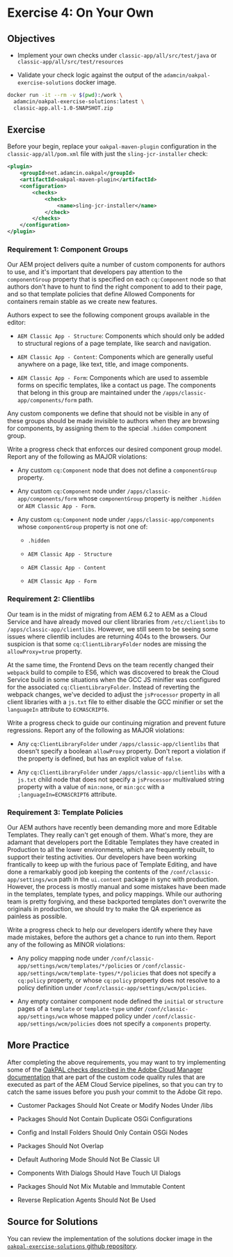 # Exercise 4: On Your Own

## Objectives

* Implement your own checks under `classic-app/all/src/test/java` or `classic-app/all/src/test/resources`

* Validate your check logic against the output of the `adamcin/oakpal-exercise-solutions` docker image.

```bash
docker run -it --rm -v $(pwd):/work \
  adamcin/oakpal-exercise-solutions:latest \
  classic-app.all-1.0-SNAPSHOT.zip
```

## Exercise

Before your begin, replace your `oakpal-maven-plugin` configuration in the `classic-app/all/pom.xml` file with just the
`sling-jcr-installer` check:

```xml
<plugin>
    <groupId>net.adamcin.oakpal</groupId>
    <artifactId>oakpal-maven-plugin</artifactId>
    <configuration>
        <checks>
            <check>
                <name>sling-jcr-installer</name>
            </check>
        </checks>
    </configuration>
</plugin>
```

### Requirement 1: Component Groups

Our AEM project delivers quite a number of custom components for authors to use, and it's important that developers pay
attention to the `componentGroup` property that is specified on each `cq:Component` node so that authors don't have to
hunt to find the right component to add to their page, and so that template policies that define Allowed Components for
containers remain stable as we create new features.

Authors expect to see the following component groups available in the editor:

* `AEM Classic App - Structure`: Components which should only be added to structural regions of a page template, like 
search and navigation.

* `AEM Classic App - Content`: Components which are generally useful anywhere on a page, like text, title, and image 
components.

* `AEM Classic App - Form`: Components which are used to assemble forms on specific templates, like a contact us page. 
The components that belong in this group are maintained under the `/apps/classic-app/components/form` path.

Any custom components we define that should not be visible in any of these groups should be made invisible to authors
when they are browsing for components, by assigning them to the special `.hidden` component group.

Write a progress check that enforces our desired component group model. Report any of the following as MAJOR violations:

* Any custom `cq:Component` node that does not define a `componentGroup` property.

* Any custom `cq:Component` node under `/apps/classic-app/components/form` whose `componentGroup` property is neither 
`.hidden` or `AEM Classic App - Form`.

* Any custom `cq:Component` node under `/apps/classic-app/components` whose `componentGroup` property is not one of:

  * `.hidden`
  
  * `AEM Classic App - Structure`
  
  * `AEM Classic App - Content`
  
  * `AEM Classic App - Form`

### Requirement 2: Clientlibs

Our team is in the midst of migrating from AEM 6.2 to AEM as a Cloud Service and have already moved our client libraries 
from `/etc/clientlibs` to `/apps/classic-app/clientlibs`. However, we still seem to be seeing some issues where 
clientlib includes are returning 404s to the browsers. Our suspicion is that some `cq:ClientLibraryFolder` nodes are 
missing the `allowProxy=true` property.

At the same time, the Frontend Devs on the team recently changed their `webpack` build to compile to ES6, which was 
discovered to break the Cloud Service build in some situations when the GCC JS minifier was configured for the 
associated `cq:ClientLibraryFolder`. Instead of reverting the webpack changes, we've decided to adjust the `jsProcessor` 
property in all client libraries with a `js.txt` file to either disable the GCC minifier or set the `languageIn` 
attribute to `ECMASCRIPT6`.

Write a progress check to guide our continuing migration and prevent future regressions. Report any of the following as 
MAJOR violations:

* Any `cq:ClientLibraryFolder` under `/apps/classic-app/clientlibs` that doesn't specify a boolean `allowProxy` 
property. Don't report a violation if the property is defined, but has an explicit value of `false`.

* Any `cq:ClientLibraryFolder` under `/apps/classic-app/clientlibs` with a `js.txt` child node that does not specify a
`jsProcessor` multivalued string property with a value of `min:none`, or `min:gcc` with a `;languageIn=ECMASCRIPT6` 
attribute.


### Requirement 3: Template Policies

Our AEM authors have recently been demanding more and more Editable Templates. They really can't get enough of them. 
What's more, they are adamant that developers port the Editable Templates they have created in Production to all the 
lower environments, which are frequently rebuilt, to support their testing activities. Our developers have been working 
frantically to keep up with the furious pace of Template Editing, and have done a remarkably good job keeping the 
contents of the `/conf/classic-app/settings/wcm` path in the `ui.content` package in sync with production. However, the 
process is mostly manual and some mistakes have been made in the templates, template types, and policy mappings. While 
our authoring team is pretty forgiving, and these backported templates don't overwrite the originals in production, 
we should try to make the QA experience as painless as possible.

Write a progress check to help our developers identify where they have made mistakes, before the authors get a chance to
run into them. Report any of the following as MINOR violations:

* Any policy mapping node under `/conf/classic-app/settings/wcm/templates/*/policies` or 
`/conf/classic-app/settings/wcm/template-types/*/policies` that does not specify a `cq:policy` property, or whose `cq:policy` 
property does not resolve to a policy definition under `/conf/classic-app/settings/wcm/policies`.

* Any empty container component node defined the `initial` or `structure` pages of a `template` or `template-type` under 
`/conf/classic-app/settings/wcm` whose mapped policy under `/conf/classic-app/settings/wcm/policies` does not specify a 
`components` property.

## More Practice

After completing the above requirements, you may want to try implementing some of the 
[OakPAL checks described in the Adobe Cloud Manager documentation](https://docs.adobe.com/help/en/experience-manager-cloud-service/implementing/using-cloud-manager/test-results/custom-code-quality-rules.html#oakpal-rules)
that are part of the custom code quality rules that are executed as part of the AEM Cloud Service pipelines, so that 
you can try to catch the same issues before you push your commit to the Adobe Git repo.

* Customer Packages Should Not Create or Modify Nodes Under /libs

* Packages Should Not Contain Duplicate OSGi Configurations

* Config and Install Folders Should Only Contain OSGi Nodes

* Packages Should Not Overlap

* Default Authoring Mode Should Not Be Classic UI

* Components With Dialogs Should Have Touch UI Dialogs

* Packages Should Not Mix Mutable and Immutable Content

* Reverse Replication Agents Should Not Be Used

## Source for Solutions

You can review the implementation of the solutions docker image in the 
[`oakpal-exercise-solutions` github repository](https://github.com/adamcin/oakpal-exercise-solutions).



